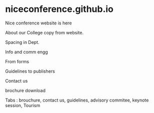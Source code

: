 # niceconference.github.io

Nice conference website is here

About our College copy from website.

Spacing in Dept.

Info and comm engg

From forms

Guidelines to publishers

Contact us

brochure download

Tabs : brouchure, contact us, guidelines, advisory commitee, keynote session, Tourism
